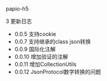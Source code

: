  papio-h5

3 更新日志
- 0.0.5  支持cookie
- 0.0.7  支持继承的class json转换
- 0.0.9  国际化注解
- 0.0.10 增加验证的注解 
- 0.0.11 增加CollectionUtils
- 0.0.12 JsonProtocol数字转换的问题
